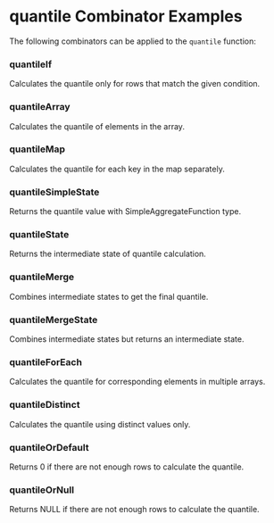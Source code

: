 # quantile Combinator Examples

The following combinators can be applied to the `quantile` function:

### quantileIf
Calculates the quantile only for rows that match the given condition.

### quantileArray
Calculates the quantile of elements in the array.

### quantileMap
Calculates the quantile for each key in the map separately.

### quantileSimpleState
Returns the quantile value with SimpleAggregateFunction type.

### quantileState
Returns the intermediate state of quantile calculation.

### quantileMerge
Combines intermediate states to get the final quantile.

### quantileMergeState
Combines intermediate states but returns an intermediate state.

### quantileForEach
Calculates the quantile for corresponding elements in multiple arrays.

### quantileDistinct
Calculates the quantile using distinct values only.

### quantileOrDefault
Returns 0 if there are not enough rows to calculate the quantile.

### quantileOrNull
Returns NULL if there are not enough rows to calculate the quantile. 